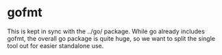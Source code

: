 # gofmt

This is kept in sync with the ../go/ package.  While go already includes gofmt,
the overall go package is quite huge, so we want to split the single tool out
for easier standalone use.
